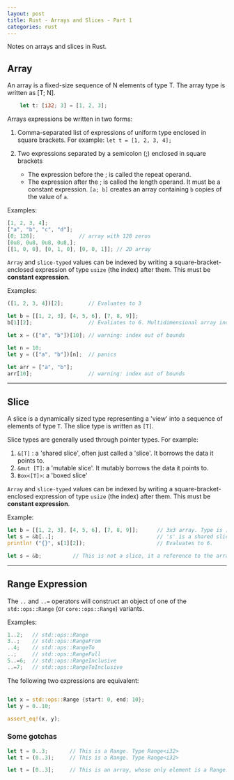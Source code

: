 ```yaml
---
layout: post
title: Rust - Arrays and Slices - Part 1
categories: rust
---
```


Notes on arrays and slices in Rust.

## Array

An array is a fixed-size sequence of N elements of type T. The array type is written as [T; N].

```rust
    let t: [i32; 3] = [1, 2, 3];
```

Arrays expressions be written in two forms:
1. Comma-separated list of expressions of uniform type enclosed in square brackets.
   For example: `let t = [1, 2, 3, 4];`

2. Two expressions separated by a semicolon (;) enclosed in square brackets
    - The expression before the ; is called the repeat operand.
    - The expression after the ; is called the length operand. It must be a constant expression.
      `[a; b]` creates an array containing `b` copies of the value of `a`.

Examples:

```rust
[1, 2, 3, 4];
["a", "b", "c", "d"];
[0; 128];              // array with 128 zeros
[0u8, 0u8, 0u8, 0u8,];
[[1, 0, 0], [0, 1, 0], [0, 0, 1]]; // 2D array
```

`Array` and `slice-typed` values can be indexed by writing a square-bracket-enclosed expression of 
type `usize` (the index) after them. This must be **constant expression**.

Examples:

```rust
([1, 2, 3, 4])[2];        // Evaluates to 3

let b = [[1, 2, 3], [4, 5, 6], [7, 8, 9]];
b[1][2];                  // Evaliates to 6. Multidimensional array indexing

let x = (["a", "b"])[10]; // warning: index out of bounds

let n = 10;
let y = (["a", "b"])[n];  // panics

let arr = ["a", "b"];
arr[10];                  // warning: index out of bounds
```

-------------------------

## Slice

A slice is a dynamically sized type representing a 'view' into a sequence of elements of type `T`. 
The slice type is written as `[T]`.

Slice types are generally used through pointer types. For example:

1. `&[T]`    : a 'shared slice', often just called a 'slice'. It borrows the data it points to.
2. `&mut [T]`: a 'mutable slice'. It mutably borrows the data it points to.
3. `Box<[T]>`: a 'boxed slice'

`Array` and `slice-typed` values can be indexed by writing a square-bracket-enclosed expression of 
type `usize` (the index) after them. This must be **constant expression**.

Example:

```rust
let b = [[1, 2, 3], [4, 5, 6], [7, 8, 9]];      // 3x3 array. Type is [[i32; 3]; 3]
let s = &b[..];                                 // 's' is a shared slice. Type is &[[i32;3]]
println! ("{}", s[1][2]);                       // Evaluates to 6.

let s = &b;          // This is not a slice, it a reference to the array. Type is &[[i32; 3]; 3]
```
-------------------------

## Range Expression

The `..` and `..=` operators will construct an object of one of the `std::ops::Range` 
(or `core::ops::Range`) variants.

Examples:

```rust
1..2;   // std::ops::Range
3..;    // std::ops::RangeFrom
..4;    // std::ops::RangeTo
..;     // std::ops::RangeFull
5..=6;  // std::ops::RangeInclusive
..=7;   // std::ops::RangeToInclusive
```

The following two expressions are equivalent:

```rust

let x = std::ops::Range {start: 0, end: 10};
let y = 0..10;

assert_eq!(x, y);
```

### Some gotchas

```rust
let t = 0..3;       // This is a Range. Type Range<i32>
let t = (0..3);     // This is a Range. Type Range<i32>

let t = [0..3];     // This is an array, whose only element is a Range. Type [Range<i32>; 1].
```
